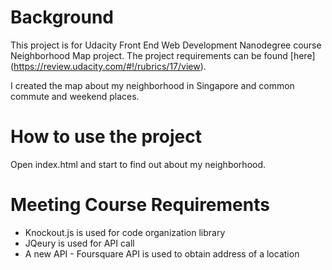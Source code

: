 # Background
This project is for Udacity Front End Web Development Nanodegree course Neighborhood Map project. The project requirements can be found [here] (https://review.udacity.com/#!/rubrics/17/view).

I created the map about my neighborhood in Singapore and common commute and weekend places.

# How to use the project
Open index.html and start to find out about my neighborhood.

# Meeting Course Requirements
* Knockout.js is used for code organization library
* JQeury is used for API call
* A new API - Foursquare API is used to obtain address of a location
